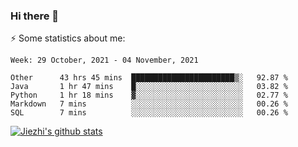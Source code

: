### Hi there 👋

⚡ Some statistics about me:


<!--START_SECTION:waka-->
```text
Week: 29 October, 2021 - 04 November, 2021

Other      43 hrs 45 mins  ███████████████████████▒░   92.87 % 
Java       1 hr 47 mins    █░░░░░░░░░░░░░░░░░░░░░░░░   03.82 % 
Python     1 hr 18 mins    ▓░░░░░░░░░░░░░░░░░░░░░░░░   02.77 % 
Markdown   7 mins          ░░░░░░░░░░░░░░░░░░░░░░░░░   00.26 % 
SQL        7 mins          ░░░░░░░░░░░░░░░░░░░░░░░░░   00.26 % 
```
<!--END_SECTION:waka-->





[![Jiezhi's github stats](https://github-readme-stats.vercel.app/api?username=Jiezhi&show_icons=true)](https://github.com/Jiezhi/github-readme-stats)

<!--
[![Top Langs](https://github-readme-stats.vercel.app/api/top-langs/?username=Jiezhi&hide=javascript,html)](https://github.com/Jiezhi/github-readme-stats)

**Jiezhi/Jiezhi** is a ✨ _special_ ✨ repository because its `README.md` (this file) appears on your GitHub profile.

Here are some ideas to get you started:

- 🔭 I’m currently working on ...
- 🌱 I’m currently learning ...
- 👯 I’m looking to collaborate on ...
- 🤔 I’m looking for help with ...
- 💬 Ask me about ...
- 📫 How to reach me: ...
- 😄 Pronouns: ...
- ⚡ Fun fact: ...
-->

